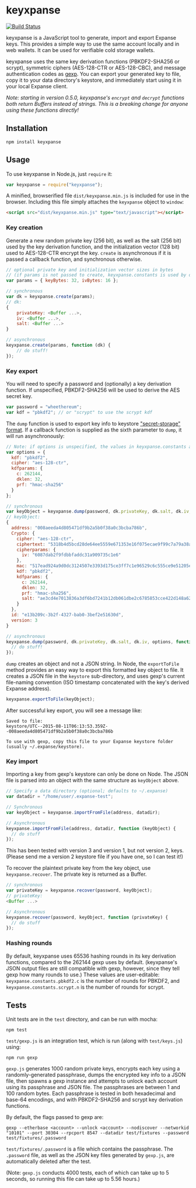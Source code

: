 # keyxpanse

[![Build Status](https://travis-ci.org/expansejs/keyxpanse.svg?branch=master)](https://travis-ci.org/expansejs/keyxpanse) 

keyxpanse is a JavaScript tool to generate, import and export Expanse keys.  This provides a simple way to use the same account locally and in web wallets.  It can be used for verifiable cold storage wallets.

keyxpanse uses the same key derivation functions (PBKDF2-SHA256 or scrypt), symmetric ciphers (AES-128-CTR or AES-128-CBC), and message authentication codes as [gexp](https://github.com/expanse-org/go-expanse).  You can export your generated key to file, copy it to your data directory's keystore, and immediately start using it in your local Expanse client.

*Note: starting in version 0.5.0, keyxpanse's `encrypt` and `decrypt` functions both return Buffers instead of strings.  This is a breaking change for anyone using these functions directly!*

## Installation

```
npm install keyxpanse
```

## Usage

To use keyxpanse in Node.js, just `require` it:

```javascript
var keyxpanse = require("keyxpanse");
```

A minified, browserified file `dist/keyxpanse.min.js` is included for use in the browser.  Including this file simply attaches the `keyxpanse` object to `window`:

```html
<script src="dist/keyxpanse.min.js" type="text/javascript"></script>
```

### Key creation

Generate a new random private key (256 bit), as well as the salt (256 bit) used by the key derivation function, and the initialization vector (128 bit) used to AES-128-CTR encrypt the key.  `create` is asynchronous if it is passed a callback function, and synchronous otherwise.

```javascript
// optional private key and initialization vector sizes in bytes
// (if params is not passed to create, keyxpanse.constants is used by default)
var params = { keyBytes: 32, ivBytes: 16 };

// synchronous
var dk = keyxpanse.create(params);
// dk:
{
    privateKey: <Buffer ...>,
    iv: <Buffer ...>,
    salt: <Buffer ...>
}

// asynchronous
keyxpanse.create(params, function (dk) {
    // do stuff!
});
```

### Key export

You will need to specify a password and (optionally) a key derivation function.  If unspecified, PBKDF2-SHA256 will be used to derive the AES secret key.

```javascript
var password = "wheethereum";
var kdf = "pbkdf2"; // or "scrypt" to use the scrypt kdf
```

The `dump` function is used to export key info to keystore ["secret-storage" format](https://github.com/ethereum/wiki/wiki/Web3-Secret-Storage-Definition).  If a callback function is supplied as the sixth parameter to `dump`, it will run asynchronously:

```javascript
// Note: if options is unspecified, the values in keyxpanse.constants are used.
var options = {
  kdf: "pbkdf2",
  cipher: "aes-128-ctr",
  kdfparams: {
    c: 262144,
    dklen: 32,
    prf: "hmac-sha256"
  }
};

// synchronous
var keyObject = keyxpanse.dump(password, dk.privateKey, dk.salt, dk.iv, options);
// keyObject:
{
  address: "008aeeda4d805471df9b2a5b0f38a0c3bcba786b",
  Crypto: {
    cipher: "aes-128-ctr",
    ciphertext: "5318b4d5bcd28de64ee5559e671353e16f075ecae9f99c7a79a38af5f869aa46",
    cipherparams: {
      iv: "6087dab2f9fdbbfaddc31a909735c1e6"
    },
    mac: "517ead924a9d0dc3124507e3393d175ce3ff7c1e96529c6c555ce9e51205e9b2",
    kdf: "pbkdf2",
    kdfparams: {
      c: 262144,
      dklen: 32,
      prf: "hmac-sha256",
      salt: "ae3cd4e7013836a3df6bd7241b12db061dbe2c6785853cce422d148a624ce0bd"
    }
  },
  id: "e13b209c-3b2f-4327-bab0-3bef2e51630d",
  version: 3
}

// asynchronous
keyxpanse.dump(password, dk.privateKey, dk.salt, dk.iv, options, function (keyObject) {
  // do stuff!
});
```

`dump` creates an object and not a JSON string.  In Node, the `exportToFile` method provides an easy way to export this formatted key object to file.  It creates a JSON file in the `keystore` sub-directory, and uses gexp's current file-naming convention (ISO timestamp concatenated with the key's derived Expanse address).

```javascript
keyxpanse.exportToFile(keyObject);
```

After successful key export, you will see a message like:

```
Saved to file:
keystore/UTC--2015-08-11T06:13:53.359Z--008aeeda4d805471df9b2a5b0f38a0c3bcba786b

To use with gexp, copy this file to your Expanse keystore folder
(usually ~/.expanse/keystore).
```

### Key import

Importing a key from gexp's keystore can only be done on Node.  The JSON file is parsed into an object with the same structure as `keyObject` above.

```javascript
// Specify a data directory (optional; defaults to ~/.expanse)
var datadir = "/home/user/.expanse-test";

// Synchronous
var keyObject = keyxpanse.importFromFile(address, datadir);

// Asynchronous
keyxpanse.importFromFile(address, datadir, function (keyObject) {
  // do stuff
});
```
This has been tested with version 3 and version 1, but not version 2, keys.  (Please send me a version 2 keystore file if you have one, so I can test it!)

To recover the plaintext private key from the key object, use `keyxpanse.recover`.  The private key is returned as a Buffer.

```javascript
// synchronous
var privateKey = keyxpanse.recover(password, keyObject);
// privateKey:
<Buffer ...>

// Asynchronous
keyxpanse.recover(password, keyObject, function (privateKey) {
  // do stuff
});
```

### Hashing rounds

By default, keyxpanse uses 65536 hashing rounds in its key derivation functions, compared to the 262144 gexp uses by default.  (keyxpanse's JSON output files are still compatible with gexp, however, since they tell gexp how many rounds to use.)  These values are user-editable: `keyxpanse.constants.pbkdf2.c` is the number of rounds for PBKDF2, and `keyxpanse.constants.scrypt.n` is the number of rounds for scrypt.

## Tests

Unit tests are in the `test` directory, and can be run with mocha:

```
npm test
```

`test/gexp.js` is an integration test, which is run (along with `test/keys.js`) using:

```
npm run gexp
```

`gexp.js` generates 1000 random private keys, encrypts each key using a randomly-generated passphrase, dumps the encrypted key info to a JSON file, then spawns a gexp instance and attempts to unlock each account using its passphrase and JSON file.  The passphrases are between 1 and 100 random bytes.  Each passphrase is tested in both hexadecimal and base-64 encodings, and with PBKDF2-SHA256 and scrypt key derivation functions.

By default, the flags passed to gexp are:

```
gexp --etherbase <account> --unlock <account> --nodiscover --networkid "10101" --port 30304 --rpcport 8547 --datadir test/fixtures --password test/fixtures/.password
```

`test/fixtures/.password` is a file which contains the passphrase.  The `.password` file, as well as the JSON key files generated by `gexp.js`, are automatically deleted after the test.

(Note: `gexp.js` conducts 4000 tests, each of which can take up to 5 seconds, so running this file can take up to 5.56 hours.)
